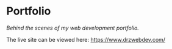 # Portfolio

_Behind the scenes of my web development portfolio._

The live site can be viewed here: https://www.drzwebdev.com/